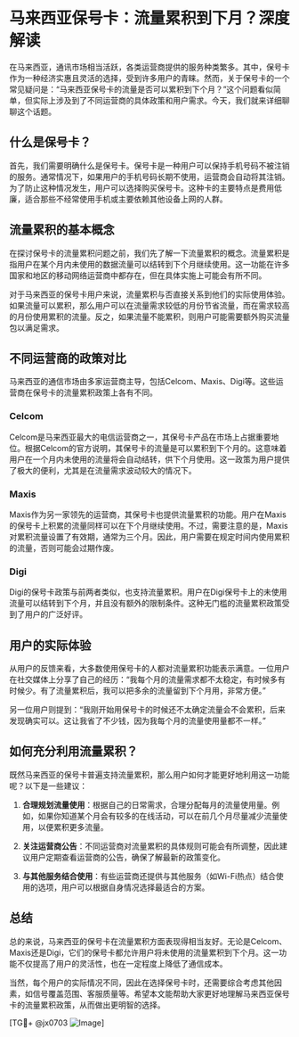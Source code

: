 # 马来西亚保号卡：流量累积到下月？深度解读

在马来西亚，通讯市场相当活跃，各类运营商提供的服务种类繁多。其中，保号卡作为一种经济实惠且灵活的选择，受到许多用户的青睐。然而，关于保号卡的一个常见疑问是：“马来西亚保号卡的流量是否可以累积到下个月？”这个问题看似简单，但实际上涉及到了不同运营商的具体政策和用户需求。今天，我们就来详细聊聊这个话题。

## 什么是保号卡？

首先，我们需要明确什么是保号卡。保号卡是一种用户可以保持手机号码不被注销的服务。通常情况下，如果用户的手机号码长期不使用，运营商会自动将其注销。为了防止这种情况发生，用户可以选择购买保号卡。这种卡的主要特点是费用低廉，适合那些不经常使用手机或主要依赖其他设备上网的人群。

## 流量累积的基本概念

在探讨保号卡的流量累积问题之前，我们先了解一下流量累积的概念。流量累积是指用户在某个月内未使用的数据流量可以结转到下个月继续使用。这一功能在许多国家和地区的移动网络运营商中都存在，但在具体实施上可能会有所不同。

对于马来西亚的保号卡用户来说，流量累积与否直接关系到他们的实际使用体验。如果流量可以累积，那么用户可以在流量需求较低的月份节省流量，而在需求较高的月份使用累积的流量。反之，如果流量不能累积，则用户可能需要额外购买流量包以满足需求。

## 不同运营商的政策对比

马来西亚的通信市场由多家运营商主导，包括Celcom、Maxis、Digi等。这些运营商在保号卡的流量累积政策上各有不同。

### Celcom
Celcom是马来西亚最大的电信运营商之一，其保号卡产品在市场上占据重要地位。根据Celcom的官方说明，其保号卡的流量是可以累积到下个月的。这意味着用户在一个月内未使用的流量将会自动结转，供下个月使用。这一政策为用户提供了极大的便利，尤其是在流量需求波动较大的情况下。

### Maxis
Maxis作为另一家领先的运营商，其保号卡也提供流量累积的功能。用户在Maxis的保号卡上积累的流量同样可以在下个月继续使用。不过，需要注意的是，Maxis对累积流量设置了有效期，通常为三个月。因此，用户需要在规定时间内使用累积的流量，否则可能会过期作废。

### Digi
Digi的保号卡政策与前两者类似，也支持流量累积。用户在Digi保号卡上的未使用流量可以结转到下个月，并且没有额外的限制条件。这种无门槛的流量累积政策受到了用户的广泛好评。

## 用户的实际体验

从用户的反馈来看，大多数使用保号卡的人都对流量累积功能表示满意。一位用户在社交媒体上分享了自己的经历：“我每个月的流量需求都不太稳定，有时候多有时候少。有了流量累积后，我可以把多余的流量留到下个月用，非常方便。”

另一位用户则提到：“我刚开始用保号卡的时候还不太确定流量会不会累积，后来发现确实可以。这让我省了不少钱，因为我每个月的流量使用量都不一样。”

## 如何充分利用流量累积？

既然马来西亚的保号卡普遍支持流量累积，那么用户如何才能更好地利用这一功能呢？以下是一些建议：

1. **合理规划流量使用**：根据自己的日常需求，合理分配每月的流量使用量。例如，如果你知道某个月会有较多的在线活动，可以在前几个月尽量减少流量使用，以便累积更多流量。

2. **关注运营商公告**：不同运营商对流量累积的具体规则可能会有所调整，因此建议用户定期查看运营商的公告，确保了解最新的政策变化。

3. **与其他服务结合使用**：有些运营商还提供与其他服务（如Wi-Fi热点）结合使用的选项，用户可以根据自身情况选择最适合的方案。

## 总结

总的来说，马来西亚的保号卡在流量累积方面表现得相当友好。无论是Celcom、Maxis还是Digi，它们的保号卡都允许用户将未使用的流量累积到下个月。这一功能不仅提高了用户的灵活性，也在一定程度上降低了通信成本。

当然，每个用户的实际情况不同，因此在选择保号卡时，还需要综合考虑其他因素，如信号覆盖范围、客服质量等。希望本文能帮助大家更好地理解马来西亚保号卡的流量累积政策，从而做出更明智的选择。

[TG💪+ @jx0703 ![Image](https://github.com/user-attachments/assets/dbca1d08-cadb-493c-b0ec-ad6f7a83f270)]